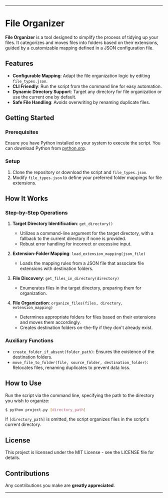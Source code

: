 
---

# File Organizer

**File Organizer** is a tool designed to simplify the process of tidying up your files. It categorizes and moves files into folders based on their extensions, guided by a customizable mapping defined in a JSON configuration file.

## Features

- **Configurable Mapping**: Adapt the file organization logic by editing `file_types.json`.
- **CLI Friendly**: Run the script from the command line for easy automation.
- **Dynamic Directory Support**: Target any directory for file organization or use the current one by default.
- **Safe File Handling**: Avoids overwriting by renaming duplicate files.

## Getting Started

### Prerequisites

Ensure you have Python installed on your system to execute the script. You can download Python from [python.org](https://www.python.org/downloads/).

### Setup

1. Clone the repository or download the script and `file_types.json`.
2. Modify `file_types.json` to define your preferred folder mappings for file extensions.

## How It Works

### Step-by-Step Operations

1. **Target Directory Identification**: `get_directory()`
   - Utilizes a command-line argument for the target directory, with a fallback to the current directory if none is provided.
   - Robust error handling for incorrect or excessive input.

2. **Extension-Folder Mapping**: `load_extension_mapping(json_file)`
   - Loads the mapping rules from a JSON file that associate file extensions with destination folders.

3. **File Discovery**: `get_files_in_directory(directory)`
   - Enumerates files in the target directory, preparing them for organization.

4. **File Organization**: `organize_files(files, directory, extension_mapping)`
   - Determines appropriate folders for files based on their extensions and moves them accordingly.
   - Creates destination folders on-the-fly if they don't already exist.

### Auxiliary Functions

- `create_folder_if_absent(folder_path)`: Ensures the existence of the destination folders.
- `move_file_to_folder(file, source_folder, destination_folder)`: Relocates files, renaming duplicates to prevent data loss.

## How to Use

Run the script via the command line, specifying the path to the directory you wish to organize:

```bash
$ python project.py [directory_path]
```

If `[directory_path]` is omitted, the script organizes files in the script's current directory.

## License

This project is licensed under the MIT License - see the LICENSE file for details.

## Contributions

Any contributions you make are **greatly appreciated**.

---

